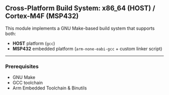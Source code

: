 ## Cross-Platform Build System: x86_64 (HOST) / Cortex-M4F (MSP432)

This module implements a GNU Make-based build system that supports both:
- **HOST** platform (`gcc`)
- **MSP432** embedded platform (`arm-none-eabi-gcc` + custom linker script)

---

### Prerequisites

- GNU Make  
- GCC toolchain  
- Arm Embedded Toolchain & Binutils  


